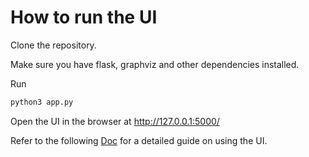 # How to run the UI

Clone the repository.

Make sure you have flask, graphviz and other dependencies installed.

Run
```bash
python3 app.py
```

Open the UI in the browser at http://127.0.0.1:5000/


Refer to the following [Doc](https://docs.google.com/document/d/1JPkYy34WkYwfAggynS-1BWX0OnBMWbWL89iuMXcfWiI/edit?usp=sharing) for a detailed guide on using the UI.
